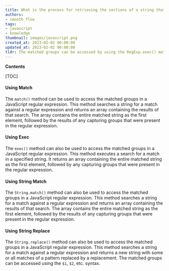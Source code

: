 ```yaml
---
title: What is the process for retrieving the sections of a string that were matched by a JavaScript regular expression?
authors:
- smooth_flow
tags:
- javascript
- knowledge
thumbnail: images/javascript.png
created_at: 2023-02-02 00:00:00
updated_at: 2023-02-02 00:00:00
tldr: The matched groups can be accessed by using the RegExp.exec() method.
---
```


**Contents**

[TOC]

#### Using Match

The `match()` method can be used to access the matched groups in a JavaScript regular expression. This method searches a string for a match against a regular expression and returns an array containing the results of that search. The array contains the entire matched string as the first element, followed by the results of any capturing groups that were present in the regular expression.

#### Using Exec

The `exec()` method can also be used to access the matched groups in a JavaScript regular expression. This method executes a search for a match in a specified string. It returns an array containing the entire matched string as the first element, followed by any capturing groups that were present in the regular expression.

#### Using String Match

The `String.match()` method can also be used to access the matched groups in a JavaScript regular expression. This method searches a string for a match against a regular expression and returns an array containing the results of that search. The array contains the entire matched string as the first element, followed by the results of any capturing groups that were present in the regular expression.

#### Using String Replace

The `String.replace()` method can also be used to access the matched groups in a JavaScript regular expression. This method searches a string for a match against a regular expression and returns a new string with some or all matches of a pattern replaced by a replacement. The matched groups can be accessed using the `$1`, `$2`, etc. syntax.
